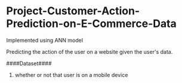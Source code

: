# Project-Customer-Action-Prediction-on-E-Commerce-Data
Implemented using ANN model

Predicting the action of the user on a website given the user's data.

####Dataset####

1. whether or not that user is on a mobile device
